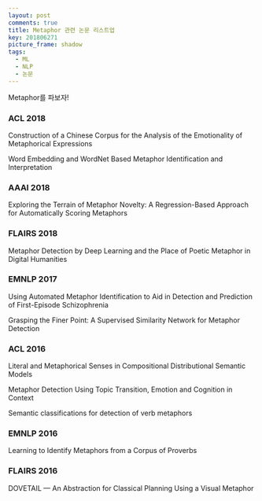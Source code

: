 ```yaml
---
layout: post
comments: true
title: Metaphor 관련 논문 리스트업
key: 201806271
picture_frame: shadow
tags:
  - ML
  - NLP
  - 논문
---
```


Metaphor를 파보자!

<!--more-->

### ACL 2018

Construction of a Chinese Corpus for the Analysis of the Emotionality of Metaphorical Expressions

Word Embedding and WordNet Based Metaphor Identification and Interpretation

### AAAI 2018

Exploring the Terrain of Metaphor Novelty: A Regression-Based Approach for Automatically Scoring Metaphors

### FLAIRS 2018

Metaphor Detection by Deep Learning and the Place of Poetic Metaphor in Digital Humanities

### EMNLP 2017

Using Automated Metaphor Identification to Aid in Detection and Prediction of First-Episode Schizophrenia

Grasping the Finer Point: A Supervised Similarity Network for Metaphor Detection

### ACL 2016

Literal and Metaphorical Senses in Compositional Distributional Semantic Models

Metaphor Detection Using Topic Transition, Emotion and Cognition in Context

Semantic classifications for detection of verb metaphors

### EMNLP 2016

Learning to Identify Metaphors from a Corpus of Proverbs 

### FLAIRS 2016

DOVETAIL — An Abstraction for Classical Planning Using a Visual Metaphor


















